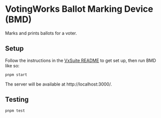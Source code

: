 # VotingWorks Ballot Marking Device (BMD)

Marks and prints ballots for a voter.

## Setup

Follow the instructions in the [VxSuite README](../../README.md) to get set up,
then run BMD like so:

```sh
pnpm start
```

The server will be available at http://localhost:3000/.

## Testing

```sh
pnpm test
```
